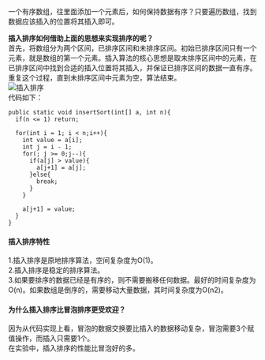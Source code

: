 一个有序数组，往里面添加一个元素后，如何保持数据有序？只要遍历数组，找到数据应该插入的位置将其插入即可。  

**插入排序如何借助上面的思想来实现排序的呢？**  
首先，将数组分为两个区间，已排序区间和未排序区间。初始已排序区间只有一个元素，就是数组的第一个元素。插入算法的核心思想是取未排序区间中的元素，在
已排序区间中找到合适的插入位置将其插入，并保证已排序区间的数据一直有序。重复这个过程，直到未排序区间中元素为空，算法结束。  
![插入排序](https://upload-images.jianshu.io/upload_images/2818100-882665afc0f89ada.png?imageMogr2/auto-orient/strip%7CimageView2/2/w/1240)  
代码如下：  
```
public static void insertSort(int[] a, int n){
  if(n <= 1) return;
  
  for(int i = 1; i < n;i++){
    int value = a[i];
    int j = i - 1;
    for(; j >= 0;j--){
      if(a[j] > value){
        a[j+1] = a[j];
      }else{
        break;
      }
    }
    
    a[j+1] = value;
  }
}

```

#### 插入排序特性
1.插入排序是原地排序算法，空间复杂度为O(1)。  
2.插入排序是稳定的排序算法。  
3.如果要排序的数据已经是有序的，则不需要搬移任何数据。最好的时间复杂度为O(n)。如果数组是倒序的，需要移动大量数据，其时间复杂度为O(n2)。  

#### 为什么插入排序比冒泡排序更受欢迎？
因为从代码实现上看，冒泡的数据交换要比插入的数据移动复杂，冒泡需要3个赋值操作，而插入只需要1个。  
在实验中，插入排序的性能比冒泡好的多。  




